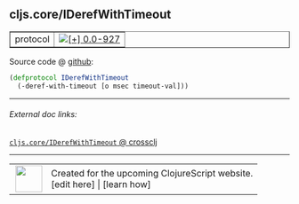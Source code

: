 ## cljs.core/IDerefWithTimeout



 <table border="1">
<tr>
<td>protocol</td>
<td><a href="https://github.com/cljsinfo/cljs-api-docs/tree/0.0-927"><img valign="middle" alt="[+] 0.0-927" title="Added in 0.0-927" src="https://img.shields.io/badge/+-0.0--927-lightgrey.svg"></a> </td>
</tr>
</table>









Source code @ [github](https://github.com/clojure/clojurescript/blob/r3058/src/cljs/cljs/core.cljs#L333-L334):

```clj
(defprotocol IDerefWithTimeout
  (-deref-with-timeout [o msec timeout-val]))
```

<!--
Repo - tag - source tree - lines:

 <pre>
clojurescript @ r3058
└── src
    └── cljs
        └── cljs
            └── <ins>[core.cljs:333-334](https://github.com/clojure/clojurescript/blob/r3058/src/cljs/cljs/core.cljs#L333-L334)</ins>
</pre>

-->

---



###### External doc links:

[`cljs.core/IDerefWithTimeout` @ crossclj](http://crossclj.info/fun/cljs.core.cljs/IDerefWithTimeout.html)<br>

---

 <table>
<tr><td>
<img valign="middle" align="right" width="48px" src="http://i.imgur.com/Hi20huC.png">
</td><td>
Created for the upcoming ClojureScript website.<br>
[edit here] | [learn how]
</td></tr></table>

[edit here]:https://github.com/cljsinfo/cljs-api-docs/blob/master/cljsdoc/cljs.core/IDerefWithTimeout.cljsdoc
[learn how]:https://github.com/cljsinfo/cljs-api-docs/wiki/cljsdoc-files

<!--

This information was too distracting to show to readers, but I'll leave it
commented here since it is helpful to:

- pretty-print the data used to generate this document
- and show how to retrieve that data



The API data for this symbol:

```clj
{:ns "cljs.core",
 :name "IDerefWithTimeout",
 :type "protocol",
 :full-name-encode "cljs.core/IDerefWithTimeout",
 :source {:code "(defprotocol IDerefWithTimeout\n  (-deref-with-timeout [o msec timeout-val]))",
          :title "Source code",
          :repo "clojurescript",
          :tag "r3058",
          :filename "src/cljs/cljs/core.cljs",
          :lines [333 334]},
 :methods [{:name "-deref-with-timeout",
            :signature ["[o msec timeout-val]"],
            :docstring nil}],
 :full-name "cljs.core/IDerefWithTimeout",
 :history [["+" "0.0-927"]]}

```

Retrieve the API data for this symbol:

```clj
;; from Clojure REPL
(require '[clojure.edn :as edn])
(-> (slurp "https://raw.githubusercontent.com/cljsinfo/cljs-api-docs/catalog/cljs-api.edn")
    (edn/read-string)
    (get-in [:symbols "cljs.core/IDerefWithTimeout"]))
```

-->
